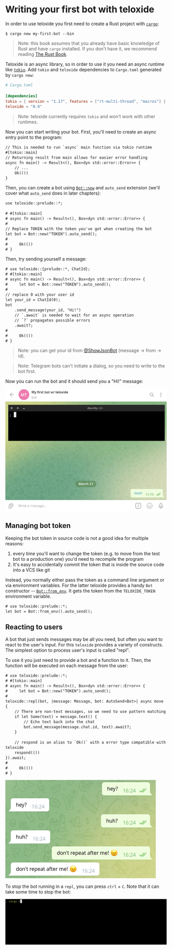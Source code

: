 # Writing your first bot with teloxide

In order to use teloxide you first need to create a Rust project with [`cargo`]:

```shell
$ cargo new my-first-bot --bin
```

> Note: this book assumes that you already have basic knowledge of Rust and have `cargo` installed.
> If you don't have it, we recommend reading [The Rust Book].

[`cargo`]: https://doc.rust-lang.org/cargo/
[The Rust Book]: https://doc.rust-lang.org/book/

Teloxide is an async library, so in order to use it you need an async runtime like [`tokio`].
Add `tokio` and `teloxide` dependencies to `Cargo.toml` generated by `cargo new`:

[`tokio`]: http://tokio.rs

```toml
# Cargo.toml

[dependencies]
tokio = { version = "1.17", features = ["rt-multi-thread", "macros"] }
teloxide = "0.9"
```

> Note: teloxide currently requires `tokio` and won't work with other runtimes.

Now you can start writing your bot.
First, you'll need to create an async entry point to the program:

```rust,no_run
// This is needed to run `async` main function via tokio runtime
#[tokio::main]
// Returning result from main allows for easier error handling
async fn main() -> Result<(), Box<dyn std::error::Error>> {
    // ...
    Ok(())
}
```

Then, you can create a bot using [`Bot::new`] and `auto_send` extension
(we'll cover what `auto_send` does in later chapters):

[`Bot::new`]: https://docs.rs/teloxide/latest/teloxide/struct.Bot.html#method.new

```rust,no_run
use teloxide::prelude::*;

# #[tokio::main]
# async fn main() -> Result<(), Box<dyn std::error::Error>> {
# 
// Replace TOKEN with the token you've got when creating the bot
let bot = Bot::new("TOKEN").auto_send();
# 
#     Ok(())
# }
```

Then, try sending yourself a message:

```rust,no_run
# use teloxide::{prelude::*, ChatId};
# #[tokio::main]
# async fn main() -> Result<(), Box<dyn std::error::Error>> {
#     let bot = Bot::new("TOKEN").auto_send();
# 
// replace 0 with your user id
let your_id = ChatId(0);
bot
    .send_message(your_id, "Hi!")
    // `.await` is needed to wait for an async operation
    // `?` propagates possible errors
    .await?;   
#  
#     Ok(())
# }
```

> Note: you can get your id from [@ShowJsonBot] (message -> from -> id).

> Note: Telegram bots can't initiate a dialog, so you need to write to the bot first.

[@ShowJsonBot]: https://t.me/ShowJsonBot

Now you can run the bot and it should send you a "Hi!" message:

![`cargo run` is executed in a console and then the bot sends a "Hi!" message](./img/ch-02-pic-01.gif)

## Managing bot token

Keeping the bot token in source code is not a good idea for multiple reasons:
1. every time you'll want to change the token (e.g. to move from the test bot to a production one) you'd need to recompile the program
2. It's easy to accidentally commit the token that is inside the source code into a VCS like git

Instead, you normally either pass the token as a command line argument or via environment variables.
For the latter teloxide provides a handy `Bot` constructor -- [`Bot::from_env`].
It gets the token from the `TELOXIDE_TOKEN` environment variable.

[`Bot::from_env`]: https://docs.rs/teloxide/latest/teloxide/struct.Bot.html#method.from_env

```rust,no_run
# use teloxide::prelude::*;
let bot = Bot::from_env().auto_send();
```

## Reacting to users

A bot that just sends messages may be all you need, but often you want to react to the user's input.
For this `teloxide` provides a variety of constructs.
The simplest option to process user's input is called "repl".

To use it you just need to provide a bot and a function to it.
Then, the function will be executed on each message from the user:

```rust,no_run
# use teloxide::prelude::*;
# #[tokio::main]
# async fn main() -> Result<(), Box<dyn std::error::Error>> {
#     let bot = Bot::new("TOKEN").auto_send();
# 
teloxide::repl(bot, |message: Message, bot: AutoSend<Bot>| async move {
    // There are non-text messages, so we need to use pattern matching
    if let Some(text) = message.text() {
        // Echo text back into the chat
        bot.send_message(message.chat.id, text).await?;
    }

    // respond is an alias to `Ok()` with a error type compatible with teloxide
    respond(())
}).await;
#  
#     Ok(())
# }
```

![Bot repeating every message after the author.](./img/ch-02-pic-02.png)

To stop the bot running in a `repl`, you can press `ctrl` + `C`.
Note that it can take some time to stop the bot:

![`cargo run` is executed in a console and then Ctrl+C is immediately pressed, but the bot doesn't stop for 20-30 seconds](./img/ch-02-pic-03.gif)
